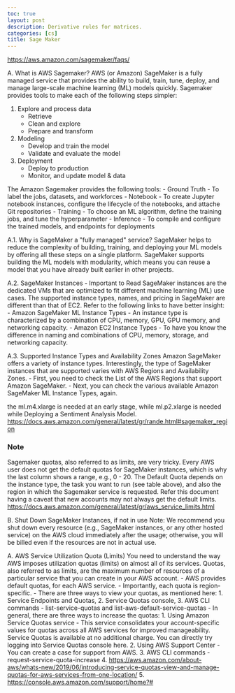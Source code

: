```yaml
---
toc: true
layout: post
description: Derivative rules for matrices.
categories: [cs]
title: Sage Maker
---
```


https://aws.amazon.com/sagemaker/faqs/

A. What is AWS Sagemaker?
AWS (or Amazon) SageMaker is a fully managed service that provides the ability to build, train, tune, deploy, and manage large-scale machine learning (ML) models quickly. Sagemaker provides tools to make each of the following steps simpler:

1. Explore and process data
    - Retrieve
    - Clean and explore
    - Prepare and transform
2. Modeling
    - Develop and train the model
    - Validate and evaluate the model
3. Deployment
    - Deploy to production
    - Monitor, and update model & data

The Amazon Sagemaker provides the following tools:
    - Ground Truth - To label the jobs, datasets, and workforces
    - Notebook - To create Jupyter notebook instances, configure the lifecycle of the notebooks, and attache Git repositories
    - Training - To choose an ML algorithm, define the training jobs, and tune the hyperparameter
    - Inference - To compile and configure the trained models, and endpoints for deployments

A.1. Why is SageMaker a "fully managed" service?
SageMaker helps to reduce the complexity of building, training, and deploying your ML models by offering all these steps on a single platform. SageMaker supports building the ML models with modularity, which means you can reuse a model that you have already built earlier in other projects.

A.2. SageMaker Instances - Important to Read
SageMaker instances are the dedicated VMs that are optimized to fit different machine learning (ML) use cases. The supported instance types, names, and pricing in SageMaker are different than that of EC2. Refer to the following links to have better insight:
    - Amazon SageMaker ML Instance Types - An instance type is characterized by a combination of CPU, memory, GPU, GPU memory, and networking capacity.
    - Amazon EC2 Instance Types - To have you know the difference in naming and combinations of CPU, memory, storage, and networking capacity.

A.3. Supported Instance Types and Availability Zones
Amazon SageMaker offers a variety of instance types. Interestingly, the type of SageMaker instances that are supported varies with AWS Regions and Availability Zones.
    - First, you need to check the List of the AWS Regions that support Amazon SageMaker.
    - Next, you can check the various available Amazon SageMaker ML Instance Types, again.

the ml.m4.xlarge is needed at an early stage, while ml.p2.xlarge is needed while Deploying a Sentiment Analysis Model.
https://docs.aws.amazon.com/general/latest/gr/rande.html#sagemaker_region

### Note
Sagemaker quotas, also referred to as limits, are very tricky. Every AWS user does not get the default quotas for SageMaker instances, which is why the last column shows a range, e.g., 0 - 20. The Default Quota depends on the instance type, the task you want to run (see table above), and also the region in which the Sagemaker service is requested. Refer this document having a caveat that new accounts may not always get the default limits.
https://docs.aws.amazon.com/general/latest/gr/aws_service_limits.html

B. Shut Down SageMaker Instances, if not in use
Note: We recommend you shut down every resource (e.g., SageMaker instances, or any other hosted service) on the AWS cloud immediately after the usage; otherwise, you will be billed even if the resources are not in actual use.


A. AWS Service Utilization Quota (Limits)
You need to understand the way AWS imposes utilization quotas (limits) on almost all of its services. Quotas, also referred to as limits, are the maximum number of resources of a particular service that you can create in your AWS account.
    - AWS provides default quotas, for each AWS service.
    - Importantly, each quota is region-specific.
    - There are three ways to view your quotas, as mentioned here:
        1. Service Endpoints and Quotas,
        2. Service Quotas console,
        3. AWS CLI commands - list-service-quotas and list-aws-default-service-quotas
    - In general, there are three ways to increase the quotas:
        1. Using Amazon Service Quotas service - This service consolidates your account-specific values for quotas across all AWS services for improved manageability. Service Quotas is available at no additional charge. You can directly try logging into Service Quotas console here.
        2. Using AWS Support Center - You can create a case for support from AWS.
        3. AWS CLI commands - request-service-quota-increase
        4. https://aws.amazon.com/about-aws/whats-new/2019/06/introducing-service-quotas-view-and-manage-quotas-for-aws-services-from-one-location/
        5. https://console.aws.amazon.com/support/home?#
